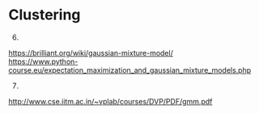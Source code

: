 # Clustering


6. 

https://brilliant.org/wiki/gaussian-mixture-model/  
https://www.python-course.eu/expectation_maximization_and_gaussian_mixture_models.php


7. 
http://www.cse.iitm.ac.in/~vplab/courses/DVP/PDF/gmm.pdf